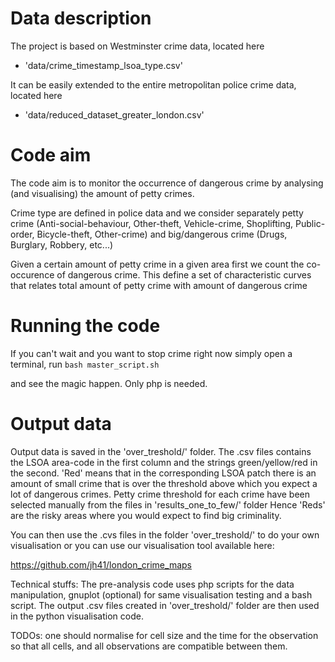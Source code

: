 Data description
===============
The project is based on Westminster crime data, located here 
  - 'data/crime_timestamp_lsoa_type.csv'

It can be easily extended to the entire metropolitan police crime data, located here 
  - 'data/reduced_dataset_greater_london.csv'

Code aim
===============
The code aim is to monitor the occurrence of dangerous crime by 
analysing (and visualising) the amount of petty crimes.

Crime type are defined in police data and we consider separately petty crime (Anti-social-behaviour, Other-theft, Vehicle-crime, Shoplifting, Public-order, Bicycle-theft, Other-crime) and big/dangerous crime (Drugs, Burglary, Robbery, etc...)

Given a certain amount of petty crime in a given area first we count the co-occurence of dangerous crime.
This define a set of characteristic curves that relates total amount of petty crime with amount of dangerous crime

Running the code
===============
If you can't wait and you want to stop crime right now simply open a terminal, run 
```bash master_script.sh```


and see the magic happen.
Only php is needed.

Output data
===============
Output data is saved in the 'over_treshold/' folder.
The .csv files contains the LSOA area-code in the first column and the strings green/yellow/red in the second.
'Red' means that in the corresponding LSOA patch there is an amount of small crime that is over the threshold above which you expect a lot of dangerous crimes.
Petty crime threshold for each crime have been selected manually from the files in 'results_one_to_few/' folder
Hence 'Reds' are the risky areas where you would expect to find big criminality.

You can then use the .cvs files in the folder 'over_treshold/' to do your own visualisation or you can use our visualisation tool available here:

https://github.com/jh41/london_crime_maps


Technical stuffs:
The pre-analysis code uses php scripts for the data manipulation, gnuplot (optional) for same visualisation testing and a bash script.
The output .csv files created in 'over_treshold/' folder are then used in the python visualisation code.

TODOs:
one should normalise for cell size and the time for the observation so that all cells, and all observations are compatible between them.
